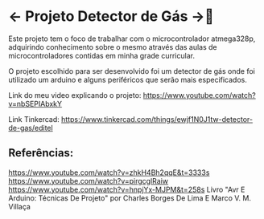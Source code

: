 # <- Projeto Detector de Gás ->💨

Este projeto tem o foco de trabalhar com o microcontrolador atmega328p, adquirindo conhecimento sobre o mesmo através das aulas de microcontroladores contidas em minha grade curricular.

O projeto escolhido para ser desenvolvido foi um detector de gás onde foi utilizado um arduino e alguns periféricos que serão mais especificados.

Link do meu video explicando o projeto: https://www.youtube.com/watch?v=nbSEPIAbxkY

Link Tinkercad: https://www.tinkercad.com/things/ewjf1N0J1tw-detector-de-gas/editel

## Referências: 
https://www.youtube.com/watch?v=zhkH4Bh2qqE&t=3333s
https://www.youtube.com/watch?v=pirgcglRaiw
https://www.youtube.com/watch?v=hnpjYx-MJPM&t=258s
Livro "Avr E Arduino: Técnicas De Projeto" por Charles Borges De Lima E Marco V. M. Villaça

